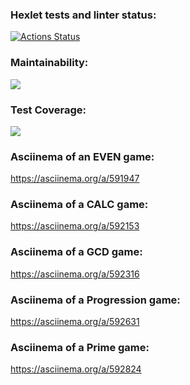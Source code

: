 ### Hexlet tests and linter status:
[![Actions Status](https://github.com/ivasdtmbb/java-project-61/workflows/hexlet-check/badge.svg)](https://github.com/ivasdtmbb/java-project-61/actions)

### Maintainability:
<a href="https://codeclimate.com/github/ivasdtmbb/java-project-61/maintainability"><img src="https://api.codeclimate.com/v1/badges/216273353a73580a9164/maintainability" /></a>

### Test Coverage:
<a href="https://codeclimate.com/github/ivasdtmbb/java-project-61/test_coverage"><img src="https://api.codeclimate.com/v1/badges/216273353a73580a9164/test_coverage" /></a>

### Asciinema of an EVEN game:
https://asciinema.org/a/591947

### Asciinema of a CALC game:
https://asciinema.org/a/592153

### Asciinema of a GCD game:
https://asciinema.org/a/592316

### Asciinema of a Progression game:
https://asciinema.org/a/592631

### Asciinema of a Prime game:
https://asciinema.org/a/592824


